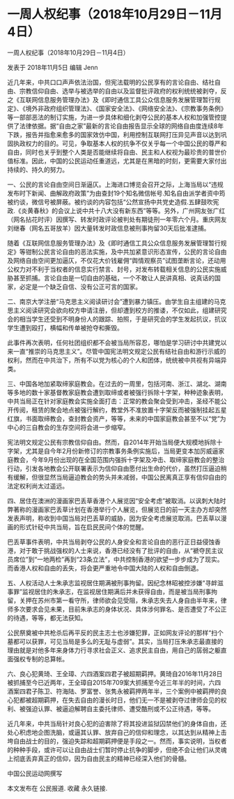 # 一周人权纪事（2018年10月29日－11月4日）

一周人权纪事（2018年10月29日－11月4日）

发表于 2018年11月5日 编辑 Jenn

近几年来，中共口口声声依法治国，但宪法载明的公民享有的言论自由、结社自由、宗教信仰自由、选举与被选举的自由以及监督批评政府的权利统统被剥夺，反之《互联网信息服务管理办法》及《即时通信工具公众信息服务发展管理暂行规定》、《境外非政府组织管理法》、《国家安全法》、《网络安全法》、《宗教事务条例》等一部部恶法的制订实施，为进一步具体和细化剥夺公民的基本人权和加强管控提供了法律依据。据“自由之家”最新的言论自由报告显示全球的网络自由度连续8年下跌，报告并指愈来愈多的国家效仿中国，利用控制互联网打压异见声音以达到巩固执政权力的目的。可见，争取基本人权的抗争不仅关乎每一个中国公民的尊严和自由，同时也关乎到整个人类是否能继续将自由、民主和人权视为最珍贵的普世价值标准。因此，中国的公民运动任重道远，尤其是在黑暗的时刻，更需要大家付出持续的、持久的努力。

一、公民的言论自由空间日渐逼仄。上海进口博览会召开之际，上海当局以“违规发布时下新闻、曲解政府政策”为由查封19个知名微信帐号.知名自由派学者资中筠被约谈，微信号被屏蔽。被约谈的内容包括“公然宣扬中共党史造假.五肆鼓吹宪政.《炎黄春秋》的会议上说中共十八大没有新东西”等等。另外，广州网友张广红（网名拈花时评）因撰写、转发时政评论被判处有期徒刑一年零六个月。重庆网友刘继春（网名五哥放羊）因大量转发时政信息被刑事拘留30天后批准逮捕。

随着《互联网信息服务管理办法》及《即时通信工具公众信息服务发展管理暂行规定》等钳制公民言论自由的恶法实施，及中共加紧意识形态宣传，公民的言论自由及网络自由空间更加逼仄，不仅花大价钱雇佣“舆情观察员”试图垄断言论，还动用公权力对不利于当权者的信息实行禁言、封号，对发布转载相关信息的公民实施威胁甚至抓捕。言论自由是一切自由的基础，一个不敢让人民讲真相、说真话的国家，必定是一个缺乏自信、没有公正可言的国家。

二、南京大学注册“马克思主义阅读研讨会”遭到暴力镇压。由学生自主组建的马克思主义阅读研究会欲向校方申请注册，但却遭到校方的推诿，不仅如此，组建研究会的相当学生还受到不明身份人的跟踪、拍照，于是研究会的学生发起抗议，抗议学生遭到殴打，横幅和传单被抢夺和撕毁。

此事件再次表明，任何社团组织都不会被当局所容忍，哪怕是学习研讨中共建党以来一直“推崇的马克思主义”。尽管中国宪法明文规定公民有结社自由和游行示威的权利，然而在中共治下，所有不以党为核心的个人和团体，统统被中共视有异端异类。

三、中国各地加紧取缔家庭教会。在过去的一周里，包括河南、浙江、湖北、湖南等多地的数十家基督教家庭教会遭到取缔或者被强行拆除十字架，种种迹象表明，中共当局正在针对家庭教会实施全面打击：正常的教会聚会受到冲击，圣经不能公开传阅，租赁的聚会地点被强行解约，教堂外不准放置十字架反而被强制挂起五星红旗，书面取缔教会，查封教会资产，等等，未来的中国家庭教会甚至不以“党”为中心的三自教会的生存空间将会进一步缩窄。

宪法明文规定公民有宗教信仰自由。然而，自2014年开始当局便大规模地拆除十字架，尤其是自今年2月份新修订的宗教事务条例实施后，当局更变本加厉威逼家庭教会，今年9月份出现的在全国范围内强拆十字架及冲击、取缔家庭教会的整治行动，引发各地教会公开联署表示为信仰自由愿付出生命的代价，虽然打压逼迫稍有缓解，但很显然当局逼迫教会的势头并未减弱，中国公民离真正享有信仰自由的法定权利尚太过遥远。

四、居住在澳洲的漫画家巴丢草香港个人展览因“安全考虑”被取消。以讽刺大陆时弊著称的漫画家巴丢草计划在香港举行个人展览，但展览日的前一天主办方却突然发表声明，称收到中国当局对巴丢草的威胁，因为安全考虑展览取消。巴丢草以漫画的形式针砭中共当局，旨在启民民间个体的觉醒。

巴丢草事件表明，中共当局剥夺公民的人身安全和言论自由的恶行正日益侵蚀香港，对于敢于挑战强权的人士来说，香港已经没有了批评的自由，从“褫夺民主议员席位”到“一地两检”再到“23条立法”，中共控制香港的欲望一步步成为了现实。而香港人权和自由的丢失，将会更严重地令中国大陆的人权和自由倒退。

五、人权活动人士朱承志监视居住期满被刑事拘留。因纪念林昭被控涉嫌“寻衅滋事罪”监视居住的朱承志，在监视居住期满后并未获得自由，而是被当局刑事拘留，关押在苏州市第一看守所，律师欲会见受阻，朱承志失去人身自由半年来，律师多次要求会见未果，目前朱承志的身体状况、具体涉何罪名、是否遭受了不公正的待遇，等等，都无法获知。

公民祭奠被中共枪杀后再平反的民主志士也涉嫌犯罪，正如网友评论的那样“扫个墓都可以获罪，可见当局是多么的无耻与虚弱”。其实，当局打压朱承志最直接的理由就是对他多年来身体力行寻求社会正义、追求民主自由，用自己的孱弱之躯直面强权专制的总算帐。

六、良心犯黄琦、王全璋、六四酒案四君子被超期羁押。黄琦自2016年11月28日被抓捕至今已近两年，王全璋自2015年709案大抓捕至今近三年半的时间，六四酒案四君子陈卫、符海陆、罗富誉、张隽永被羁押两年半，三个案例中被羁押的良心犯都被超期羁押，在失去自由的漫长时日，他们无一不是被剥夺过律师会见的权利、被强迫认罪、被逼迫解聘自主委托律师、遭受酷刑或不公正待遇，等等。

近几年来，中共当局针对良心犯的迫害除了将其投进监狱囚禁他们的身体自由，还处心积虑地企图洗脑，或逼其认罪、放弃自己的信仰和理念，以其达到从精神上击垮自由战士的目的，强迫失踪和超期羁押便是手段之一。然而，事实说明，当权者的种种手段，或许可以让自由战士们暂时停止抗争的脚步，但绝不会让他们从灵魂上彻底丢弃真正的信仰，因为自由民主的精神已经深入他们的骨髓。

中国公民运动网撰写

本文发布在 公民报道. 收藏 永久链接.